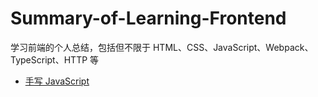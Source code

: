 # Summary-of-Learning-Frontend

学习前端的个人总结，包括但不限于 HTML、CSS、JavaScript、Webpack、TypeScript、HTTP 等

- [手写 JavaScript](./手写JavaScript的一些原生方法)
